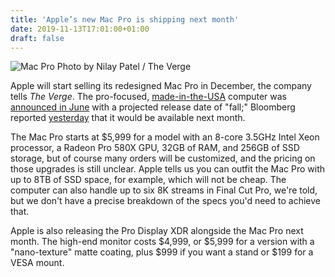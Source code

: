 ```yaml
---
title: 'Apple’s new Mac Pro is shipping next month'
date: 2019-11-13T17:01:00+01:00
draft: false
---
```


![Mac Pro](https://cdn.vox-cdn.com/thumbor/ZY7spe60wz9Px2KhZ9AIwq5DcXM=/0x0:2040x1360/1310x873/cdn.vox-cdn.com/uploads/chorus_image/image/65691009/wwdc2019DSC_4114.0.jpg) Photo by Nilay Patel / The Verge

Apple will start selling its redesigned Mac Pro in December, the company tells _The Verge_. The pro-focused, [made-in-the-USA](https://www.theverge.com/2019/9/23/20880043/apple-mac-pro-us-manufacturing-austin-texas-trump-tariff) computer was [announced in June](https://www.theverge.com/2019/6/3/18646424/apple-mac-pro-redesign-new-specs-features-photos-wwdc-2019) with a projected release date of "fall;" Bloomberg reported [yesterday](https://www.theverge.com/2019/11/12/20962038/apple-macbook-pro-16-inch-release-date-rumor-november-13) that it would be available next month.

The Mac Pro starts at $5,999 for a model with an 8-core 3.5GHz Intel Xeon processor, a Radeon Pro 580X GPU, 32GB of RAM, and 256GB of SSD storage, but of course many orders will be customized, and the pricing on those upgrades is still unclear. Apple tells us you can outfit the Mac Pro with up to 8TB of SSD space, for example, which will not be cheap. The computer can also handle up to six 8K streams in Final Cut Pro, we're told, but we don't have a precise breakdown of the specs you'd need to achieve that.

Apple is also releasing the Pro Display XDR alongside the Mac Pro next month. The high-end monitor costs $4,999, or $5,999 for a version with a "nano-texture" matte coating, plus $999 if you want a stand or $199 for a VESA mount.
